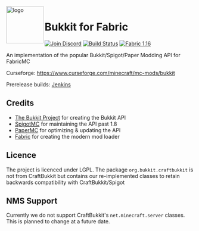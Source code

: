 
<img align="left" alt="logo" width="100" src="https://i.imgur.com/wazC5XA.png">

# Bukkit for Fabric
[![Join Discord](https://img.shields.io/badge/Discord-Join-7289DA?logo=discord&style=for-the-badge)](https://discord.gg/Qp4a2Nj) [![Build Status](https://img.shields.io/jenkins/build?jobUrl=http%3A%2F%2Fci.fungus-soft.com%3A8080%2Fjob%2FBukkit4Fabric&style=for-the-badge)](http://ci.javazilla.com:8080/job/Bukkit4Fabric/) [![Fabric 1.16](https://img.shields.io/badge/Fabric-1.16.3-blue?style=for-the-badge)](https://fabricmc.net/use/?page=server)

An implementation of the popular Bukkit/Spigot/Paper Modding API for FabricMC

Curseforge: https://www.curseforge.com/minecraft/mc-mods/bukkit

Prerelease builds: [Jenkins](http://ci.fungus-soft.com:8080/job/Bukkit4Fabric)

## Credits
* [The Bukkit Project](https://bukkit.org/) for creating the Bukkit API
* [SpigotMC](https://spigotmc.org/) for maintaining the API past 1.8
* [PaperMC](https://papermc.io/) for optimizing &amp; updating the API
* [Fabric](https://fabricmc.net/) for creating the modern mod loader
## Licence
The project is licenced under LGPL. The package ``org.bukkit.craftbukkit`` is not from CraftBukkit but contains our re-implemented classes to retain backwards compatibility with CraftBukkit/Spigot
## NMS Support
Currently we do not support CraftBukkit's ``net.minecraft.server`` classes.
This is planned to change at a future date. 
